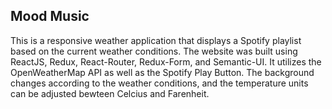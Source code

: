 ## Mood Music

This is a responsive weather application that displays a Spotify playlist based on the current weather conditions. 
The website was built using ReactJS, Redux, React-Router, Redux-Form, and Semantic-UI. It utilizes the OpenWeatherMap API as well as the Spotify Play Button. The background changes according to the weather conditions, and the temperature units can be adjusted bewteen Celcius and Farenheit.
